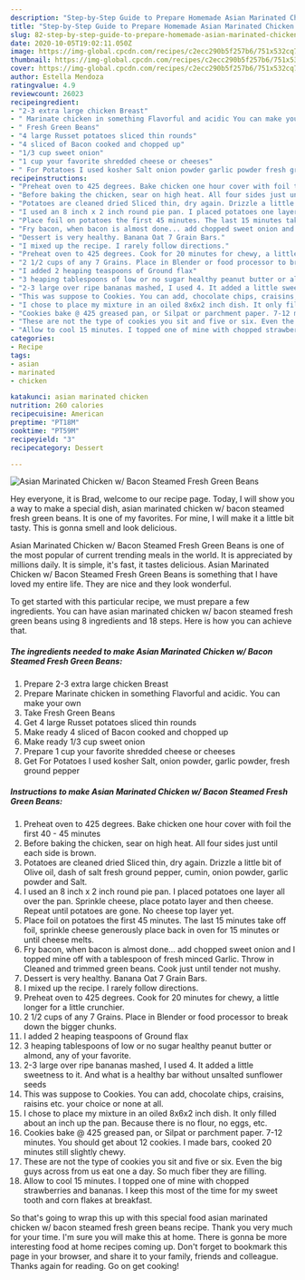 ```yaml
---
description: "Step-by-Step Guide to Prepare Homemade Asian Marinated Chicken w/ Bacon Steamed Fresh Green Beans"
title: "Step-by-Step Guide to Prepare Homemade Asian Marinated Chicken w/ Bacon Steamed Fresh Green Beans"
slug: 82-step-by-step-guide-to-prepare-homemade-asian-marinated-chicken-w-bacon-steamed-fresh-green-beans
date: 2020-10-05T19:02:11.050Z
image: https://img-global.cpcdn.com/recipes/c2ecc290b5f257b6/751x532cq70/asian-marinated-chicken-w-bacon-steamed-fresh-green-beans-recipe-main-photo.jpg
thumbnail: https://img-global.cpcdn.com/recipes/c2ecc290b5f257b6/751x532cq70/asian-marinated-chicken-w-bacon-steamed-fresh-green-beans-recipe-main-photo.jpg
cover: https://img-global.cpcdn.com/recipes/c2ecc290b5f257b6/751x532cq70/asian-marinated-chicken-w-bacon-steamed-fresh-green-beans-recipe-main-photo.jpg
author: Estella Mendoza
ratingvalue: 4.9
reviewcount: 26023
recipeingredient:
- "2-3 extra large chicken Breast"
- " Marinate chicken in something Flavorful and acidic You can make your own"
- " Fresh Green Beans"
- "4 large Russet potatoes sliced thin rounds"
- "4 sliced of Bacon cooked and chopped up"
- "1/3 cup sweet onion"
- "1 cup your favorite shredded cheese or cheeses"
- " For Potatoes I used kosher Salt onion powder garlic powder fresh ground pepper"
recipeinstructions:
- "Preheat oven to 425 degrees. Bake chicken one hour cover with foil the first 40 - 45 minutes"
- "Before baking the chicken, sear on high heat. All four sides just until each side is brown."
- "Potatoes are cleaned dried Sliced thin, dry again. Drizzle a little bit of Olive oil, dash of salt fresh ground pepper, cumin, onion powder, garlic powder and Salt."
- "I used an 8 inch x 2 inch round pie pan. I placed potatoes one layer all over the pan. Sprinkle cheese, place potato layer and then cheese. Repeat until potatoes are gone. No cheese top layer yet."
- "Place foil on potatoes the first 45 minutes. The last 15 minutes take off foil, sprinkle cheese generously place back in oven for 15 minutes or until cheese melts."
- "Fry bacon, when bacon is almost done... add chopped sweet onion and I topped mine off with a tablespoon of fresh minced Garlic. Throw in Cleaned and trimmed green beans. Cook just until tender not mushy."
- "Dessert is very healthy. Banana Oat 7 Grain Bars."
- "I mixed up the recipe. I rarely follow directions."
- "Preheat oven to 425 degrees. Cook for 20 minutes for chewy, a little longer for a little crunchier."
- "2 1/2 cups of any 7 Grains. Place in Blender or food processor to break down the bigger chunks."
- "I added 2 heaping teaspoons of Ground flax"
- "3 heaping tablespoons of low or no sugar healthy peanut butter or almond, any of your favorite."
- "2-3 large over ripe bananas mashed, I used 4. It added a little sweetness to it. And what is a healthy bar without unsalted sunflower seeds"
- "This was suppose to Cookies. You can add, chocolate chips, craisins, raisins etc. your choice or none at all."
- "I chose to place my mixture in an oiled 8x6x2 inch dish. It only filled about an inch up the pan. Because there is no flour, no eggs, etc."
- "Cookies bake @ 425 greased pan, or Silpat or parchment paper. 7-12 minutes. You should get about 12 cookies. I made bars, cooked 20 minutes still slightly chewy."
- "These are not the type of cookies you sit and five or six. Even the big guys across from us eat one a day. So much fiber they are filling."
- "Allow to cool 15 minutes. I topped one of mine with chopped strawberries and bananas. I keep this most of the time for my sweet tooth and corn flakes at breakfast."
categories:
- Recipe
tags:
- asian
- marinated
- chicken

katakunci: asian marinated chicken 
nutrition: 260 calories
recipecuisine: American
preptime: "PT18M"
cooktime: "PT59M"
recipeyield: "3"
recipecategory: Dessert

---
```



![Asian Marinated Chicken w/ Bacon Steamed Fresh Green Beans](https://img-global.cpcdn.com/recipes/c2ecc290b5f257b6/751x532cq70/asian-marinated-chicken-w-bacon-steamed-fresh-green-beans-recipe-main-photo.jpg)

Hey everyone, it is Brad, welcome to our recipe page. Today, I will show you a way to make a special dish, asian marinated chicken w/ bacon steamed fresh green beans. It is one of my favorites. For mine, I will make it a little bit tasty. This is gonna smell and look delicious.



Asian Marinated Chicken w/ Bacon Steamed Fresh Green Beans is one of the most popular of current trending meals in the world. It is appreciated by millions daily. It is simple, it's fast, it tastes delicious. Asian Marinated Chicken w/ Bacon Steamed Fresh Green Beans is something that I have loved my entire life. They are nice and they look wonderful.


To get started with this particular recipe, we must prepare a few ingredients. You can have asian marinated chicken w/ bacon steamed fresh green beans using 8 ingredients and 18 steps. Here is how you can achieve that.

<!--inarticleads1-->

##### The ingredients needed to make Asian Marinated Chicken w/ Bacon Steamed Fresh Green Beans:

1. Prepare 2-3 extra large chicken Breast
1. Prepare  Marinate chicken in something Flavorful and acidic. You can make your own
1. Take  Fresh Green Beans
1. Get 4 large Russet potatoes sliced thin rounds
1. Make ready 4 sliced of Bacon cooked and chopped up
1. Make ready 1/3 cup sweet onion
1. Prepare 1 cup your favorite shredded cheese or cheeses
1. Get  For Potatoes I used kosher Salt, onion powder, garlic powder, fresh ground pepper




<!--inarticleads2-->

##### Instructions to make Asian Marinated Chicken w/ Bacon Steamed Fresh Green Beans:

1. Preheat oven to 425 degrees. Bake chicken one hour cover with foil the first 40 - 45 minutes
1. Before baking the chicken, sear on high heat. All four sides just until each side is brown.
1. Potatoes are cleaned dried Sliced thin, dry again. Drizzle a little bit of Olive oil, dash of salt fresh ground pepper, cumin, onion powder, garlic powder and Salt.
1. I used an 8 inch x 2 inch round pie pan. I placed potatoes one layer all over the pan. Sprinkle cheese, place potato layer and then cheese. Repeat until potatoes are gone. No cheese top layer yet.
1. Place foil on potatoes the first 45 minutes. The last 15 minutes take off foil, sprinkle cheese generously place back in oven for 15 minutes or until cheese melts.
1. Fry bacon, when bacon is almost done... add chopped sweet onion and I topped mine off with a tablespoon of fresh minced Garlic. Throw in Cleaned and trimmed green beans. Cook just until tender not mushy.
1. Dessert is very healthy. Banana Oat 7 Grain Bars.
1. I mixed up the recipe. I rarely follow directions.
1. Preheat oven to 425 degrees. Cook for 20 minutes for chewy, a little longer for a little crunchier.
1. 2 1/2 cups of any 7 Grains. Place in Blender or food processor to break down the bigger chunks.
1. I added 2 heaping teaspoons of Ground flax
1. 3 heaping tablespoons of low or no sugar healthy peanut butter or almond, any of your favorite.
1. 2-3 large over ripe bananas mashed, I used 4. It added a little sweetness to it. And what is a healthy bar without unsalted sunflower seeds
1. This was suppose to Cookies. You can add, chocolate chips, craisins, raisins etc. your choice or none at all.
1. I chose to place my mixture in an oiled 8x6x2 inch dish. It only filled about an inch up the pan. Because there is no flour, no eggs, etc.
1. Cookies bake @ 425 greased pan, or Silpat or parchment paper. 7-12 minutes. You should get about 12 cookies. I made bars, cooked 20 minutes still slightly chewy.
1. These are not the type of cookies you sit and five or six. Even the big guys across from us eat one a day. So much fiber they are filling.
1. Allow to cool 15 minutes. I topped one of mine with chopped strawberries and bananas. I keep this most of the time for my sweet tooth and corn flakes at breakfast.




So that's going to wrap this up with this special food asian marinated chicken w/ bacon steamed fresh green beans recipe. Thank you very much for your time. I'm sure you will make this at home. There is gonna be more interesting food at home recipes coming up. Don't forget to bookmark this page in your browser, and share it to your family, friends and colleague. Thanks again for reading. Go on get cooking!
